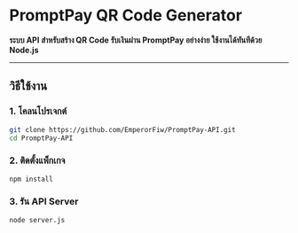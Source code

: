 # PromptPay QR Code Generator

**ระบบ API สำหรับสร้าง QR Code รับเงินผ่าน PromptPay อย่างง่าย ใช้งานได้ทันทีด้วย Node.js**

---

## วิธีใช้งาน

### 1. โคลนโปรเจกต์
```bash
git clone https://github.com/EmperorFiw/PromptPay-API.git
cd PromptPay-API
```

### 2. ติดตั้งแพ็กเกจ
```bash
npm install
```
### 3. รัน API Server
```bash
node server.js
```

